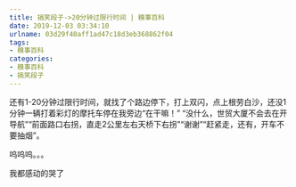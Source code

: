 ```yaml
---
title: 搞笑段子->20分钟过限行时间 | 糗事百科
date: 2019-12-03 03:34:10
urlname: 03d29f40aff1ad47c18d3eb368862f04
tags: 
- 糗事百科
categories:
- 糗事百科
- 搞笑段子
---
```

还有1-20分钟过限行时间，就找了个路边停下，打上双闪，点上根劳白沙，还没1分钟一辆打着彩灯的摩托车停在我旁边“在干嘛！” “没什么，世贸大厦不会去在开导航”“前面路口右拐，直走2公里左右天桥下右拐”“谢谢”“赶紧走，还有，开车不要抽烟”。

呜呜呜。。。

我都感动的哭了


